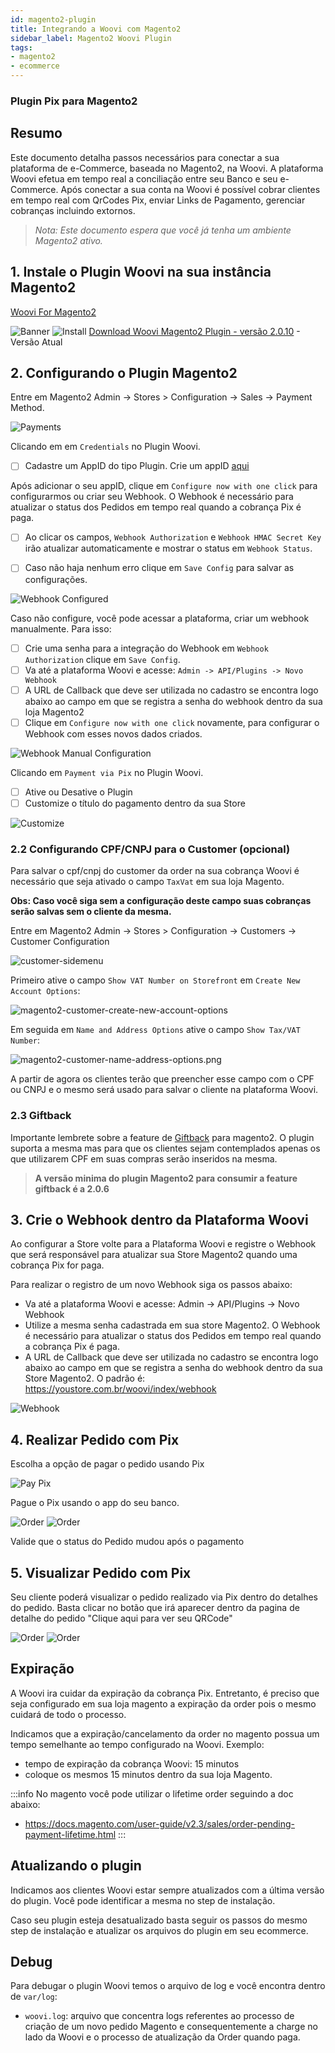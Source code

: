 ```yaml
---
id: magento2-plugin
title: Integrando a Woovi com Magento2
sidebar_label: Magento2 Woovi Plugin
tags:
- magento2
- ecommerce
---
```


### Plugin Pix para Magento2

## Resumo

Este documento detalha passos necessários para conectar a sua plataforma de e-Commerce, baseada no Magento2, na Woovi. A plataforma Woovi efetua em tempo real a conciliação entre seu Banco e seu e-Commerce.
Após conectar a sua conta na Woovi é possível cobrar clientes em tempo real com QrCodes Pix, enviar Links de Pagamento, gerenciar cobranças incluindo extornos.

> *Nota: Este documento espera que você já tenha um ambiente Magento2 ativo.*

## 1. Instale o Plugin Woovi na sua instância Magento2

[Woovi For Magento2](https://marketplace.magento.com/woovi-pix.html)

![Banner](/img/ecommerce/woocommerce-banner.png)
![Install](/img/ecommerce/magento2/magento2-marketplace-search.png)
[Download Woovi Magento2 Plugin - versão 2.0.10](pathname:///magento2/woovi_pix.2.0.10.zip) - Versão Atual

## 2. Configurando o Plugin Magento2

Entre em Magento2 Admin -> Stores > Configuration -> Sales -> Payment Method.

![Payments](/img/ecommerce/magento2/magento2-payments.png)

Clicando em em `Credentials` no Plugin Woovi.

- [ ] Cadastre um AppID do tipo Plugin. Crie um appID [aqui](../../apis/api-getting-started.md)

Após adicionar o seu appID, clique em `Configure now with one click` para configurarmos ou criar seu Webhook. O Webhook é necessário para atualizar o status dos Pedidos em tempo real quando a cobrança Pix é paga.

- [ ] Ao clicar os campos, `Webhook Authorization` e `Webhook HMAC Secret Key` irão atualizar automaticamente e mostrar o status em `Webhook Status`.

- [ ] Caso não haja nenhum erro clique em `Save Config` para salvar as configurações.

![Webhook Configured](/img/ecommerce/magento2/magento2-webhook-configured.png)

Caso não configure, você pode acessar a plataforma, criar um webhook manualmente. Para isso:

- [ ] Crie uma senha para a integração do Webhook em `Webhook Authorization` clique em `Save Config`.
- [ ] Va até a plataforma Woovi e acesse: `Admin -> API/Plugins -> Novo Webhook`
- [ ] A URL de Callback que deve ser utilizada no cadastro se encontra logo abaixo ao campo em que se registra a senha do webhook dentro da sua loja Magento2
- [ ] Clique em `Configure now with one click` novamente, para configurar o Webhook com esses novos dados criados.

![Webhook Manual Configuration](/img/ecommerce/magento2/magento2-webhook-manual-configuration.png)

Clicando em `Payment via Pix` no Plugin Woovi.

- [ ] Ative ou Desative o Plugin
- [ ] Customize o título do pagamento dentro da sua Store

![Customize](/img/ecommerce/magento2/magento2-customize.png)

### 2.2 Configurando CPF/CNPJ para o Customer (opcional)

Para salvar o cpf/cnpj do customer da order na sua cobrança Woovi é necessário que seja ativado o campo `TaxVat` em sua loja Magento.

**Obs: Caso você siga sem a configuração deste campo suas cobranças serão salvas sem o cliente da mesma.**

Entre em Magento2 Admin -> Stores > Configuration -> Customers -> Customer Configuration

![customer-sidemenu](/img/ecommerce/magento2/magento2-customer-sidemenu.png)

Primeiro ative o campo `Show VAT Number on Storefront` em `Create New Account Options`:

![magento2-customer-create-new-account-options](/img/ecommerce/magento2/magento2-customer-create-new-account-options.png)

Em seguida em `Name and Address Options` ative o campo `Show Tax/VAT Number`:

![magento2-customer-name-address-options.png](/img/ecommerce/magento2/magento2-customer-name-address-options.png)

A partir de agora os clientes terão que preencher esse campo com o CPF ou CNPJ e o mesmo será usado para salvar o cliente na plataforma Woovi.

### 2.3 Giftback

Importante lembrete sobre a feature de [Giftback](../../giftback/what-is-giftback.md) para magento2. O plugin suporta a mesma mas para que os clientes sejam contemplados apenas os que utilizarem CPF em suas compras serão inseridos na mesma.

> **A versão minima do plugin Magento2 para consumir a feature giftback é  a 2.0.6**

## 3. Crie o Webhook dentro da Plataforma Woovi

Ao configurar a Store volte para a Plataforma Woovi e registre o Webhook que será responsável para atualizar sua Store Magento2 quando uma cobrança Pix for paga.

Para realizar o registro de um novo Webhook siga os passos abaixo:

- Va até a plataforma Woovi e acesse: Admin -> API/Plugins -> Novo Webhook
- Utilize a mesma senha cadastrada em sua store Magento2. O Webhook é necessário para atualizar o status dos Pedidos em tempo real quando a cobrança Pix é paga.
- A URL de Callback que deve ser utilizada no cadastro se encontra logo abaixo ao campo em que se registra a senha do webhook dentro da sua Store Magento2. O padrão é: <https://youstore.com.br/woovi/index/webhook>

![Webhook](/img/ecommerce/magento2/magento2-woovi-webhook.png)

## 4. Realizar Pedido com Pix

Escolha a opção de pagar o pedido usando Pix

![Pay Pix](/img/ecommerce/magento2/magento2-checkout-cart.png)

Pague o Pix usando o app do seu banco.

![Order](/img/ecommerce/magento2/m2-cs-1.png)
![Order](/img/ecommerce/magento2/m2-cs-2.png)

Valide que o status do Pedido mudou após o pagamento

## 5. Visualizar Pedido com Pix

Seu cliente poderá visualizar o pedido realizado via Pix dentro do detalhes do pedido. Basta clicar no botão que irá aparecer dentro da pagina de detalhe do pedido "Clique aqui para ver seu QRCode"

![Order](/img/ecommerce/magento2/m2-od-1.png)
![Order](/img/ecommerce/magento2/m2-od-2.png)

## Expiração

A Woovi ira cuidar da expiração da cobrança Pix. Entretanto, é preciso que seja configurado em sua loja magento a expiração da order pois o mesmo cuidará de todo o processo.

Indicamos que a expiração/cancelamento da order no magento possua um tempo semelhante ao tempo configurado na Woovi. Exemplo:
- tempo de expiração da cobrança Woovi: 15 minutos
- coloque os mesmos 15 minutos dentro da sua loja Magento.

:::info
No magento você pode utilizar o lifetime order seguindo a doc abaixo:
- <https://docs.magento.com/user-guide/v2.3/sales/order-pending-payment-lifetime.html>
:::

## Atualizando o plugin
Indicamos aos clientes Woovi estar sempre atualizados com a última versão do plugin. Você pode identificar a mesma no step de instalação.

Caso seu plugin esteja desatualizado basta seguir os passos do mesmo step de instalação e atualizar os arquivos do plugin em seu ecommerce.

## Debug

Para debugar o plugin Woovi temos o arquivo de log e você encontra dentro de `var/log`:

- `woovi.log`: arquivo que concentra logs referentes ao processo de criação de um novo pedido Magento e consequentemente a charge no lado da Woovi e o processo de atualização da Order quando paga.
